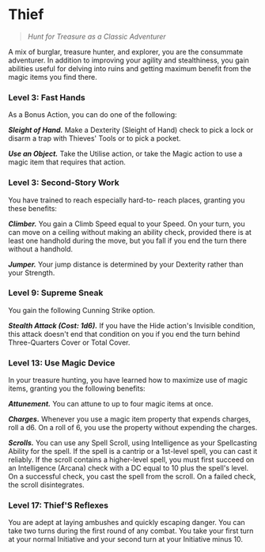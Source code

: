 # Thief

> *Hunt for Treasure as a Classic Adventurer*

A mix of burglar, treasure hunter, and explorer, you are the consummate adventurer. In addition to improving your agility and stealthiness, you gain abilities useful for delving into ruins and getting maximum benefit from the magic items you find there.

### Level 3: Fast Hands

As a Bonus Action, you can do one of the following:

***Sleight of Hand.*** Make a Dexterity (Sleight of Hand) check to pick a lock or disarm a trap with Thieves' Tools or to pick a pocket.

***Use an Object.*** Take the Utilise action, or take the Magic action to use a magic item that requires that action.

### Level 3: Second-Story Work

You have trained to reach especially hard-to- reach places, granting you these benefits:

***Climber.*** You gain a Climb Speed equal to your Speed. On your turn, you can move on a ceiling without making an ability check, provided there is at least one handhold during the move, but you fall if you end the turn there without a handhold.

***Jumper.*** Your jump distance is determined by your Dexterity rather than your Strength.

### Level 9: Supreme Sneak

You gain the following Cunning Strike option.

***Stealth Attack (Cost: 1d6).*** If you have the Hide action's Invisible condition, this attack doesn't end that condition on you if you end the turn behind Three-Quarters Cover or Total Cover.
 
### Level 13: Use Magic Device

In your treasure hunting, you have learned how to maximize use of magic items, granting you the following benefits:

***Attunement.*** You can attune to up to four magic items at once.

***Charges.*** Whenever you use a magic item property that expends charges, roll a d6. On a roll of 6, you use the property without expending the charges.

***Scrolls.*** You can use any Spell Scroll, using Intelligence as your Spellcasting Ability for the spell. If the spell is a cantrip or a 1st-level spell, you can cast it reliably. If the scroll contains a higher-level spell, you must first succeed on an Intelligence (Arcana) check with a DC equal to 10 plus the spell's level. On a successful check, you cast the spell from the scroll. On a failed check, the scroll disintegrates.

### Level 17: Thief'S Reflexes

You are adept at laying ambushes and quickly escaping danger. You can take two turns during the first round of any combat. You take your first turn at your normal Initiative and your second turn at your Initiative minus 10.
 
